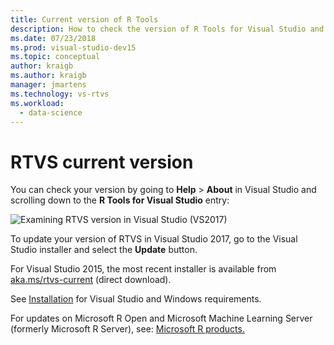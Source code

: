 ```yaml
---
title: Current version of R Tools
description: How to check the version of R Tools for Visual Studio and install updates.
ms.date: 07/23/2018
ms.prod: visual-studio-dev15
ms.topic: conceptual
author: kraigb
ms.author: kraigb
manager: jmartens
ms.technology: vs-rtvs
ms.workload:
  - data-science
---
```


# RTVS current version

You can check your version by going to **Help** > **About** in Visual Studio and scrolling down to the **R Tools for Visual Studio** entry:

![Examining RTVS version in Visual Studio (VS2017)](media/current-version.png)

To update your version of RTVS in Visual Studio 2017, go to the Visual Studio installer and select the **Update** button.

For Visual Studio 2015, the most recent installer is available from [aka.ms/rtvs-current](https://rtvs.blob.core.windows.net/download/RTVS_2017-12-18.1.exe) (direct download).

See [Installation](installing-r-tools-for-visual-studio.md) for Visual Studio and Windows requirements.

For updates on Microsoft R Open and Microsoft Machine Learning Server (formerly Microsoft R Server), see: [Microsoft R products.](https://azure.microsoft.com/?ocid=cloudplat_hp)
